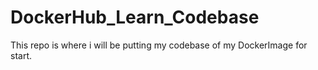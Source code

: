 # DockerHub_Learn_Codebase
This repo is where i will be putting my codebase of my DockerImage for start.
